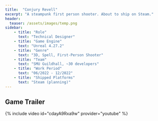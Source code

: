 ```yaml
---
title:  "Conjury Revell"
excerpt: "A steampunk first person shooter. About to ship on Steam."
header:
  teaser: /assets/images/temp.png
sidebar:
    - title: "Role"
      text: "Technical Designer"
    - title: "Game Engine"
      text: "Unreal 4.27.2"
    - title: "Genre"
      text: "3D, Spell, First-Person Shooter"
    - title: "Team"
      text: "SMU Guildhall, ~30 developers"
    - title: "Work Period"
      text: "06/2022 - 12/2022"
    - title: "Shipped Platforms"
      text: "Steam (planning)"
---
```


## Game Trailer

{% include video id="cdayA9Rxa9w" provider="youtube" %}
